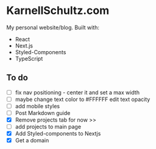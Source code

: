 # KarnellSchultz.com

My personal website/blog. Built with:

- React
- Next.js
- Styled-Components
- TypeScript

## To do

- [ ] fix nav positioning - center it and set a max width
- [ ] maybe change text color to #FFFFFF edit text opacity
- [ ] add mobile styles
- [ ] Post Markdown guide
- [X] Remove projects tab for now >> 
- [ ]  add projects to main page
- [x] Add Styled-components to Nextjs
- [x] Get a domain

